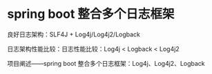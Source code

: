 # spring boot 整合多个日志框架
良好日志架构：SLF4J + Log4j/Log4j2/Logback

日志架构性能比较：日志性能比较：Log4j < Logback < Log4j2

项目阐述——spring boot 整合多个日志框架：Log4j、Log4j2、Logback

